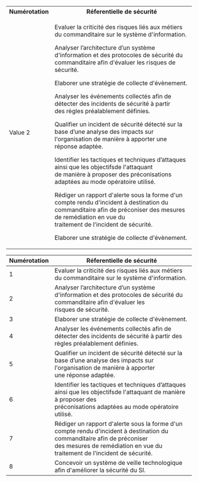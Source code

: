 <table>
<tr>
    <th>Numérotation</th>
    <th>Réferentielle de sécurité</th>
    
</tr>
<tr>
    <td>Value 2</td>
    <td> 
        <p>Evaluer la criticité des risques liés aux métiers du commanditaire  sur le système d'information.</p>
        <p>Analyser l’architecture d’un système d'information et des protocoles  de sécurité du <br> commanditaire afin d'évaluer les risques de sécurité.</p>
        <p>Elaborer une stratégie de collecte d'évènement.</p>
        <p>Analyser les événements collectés afin de détecter des incidents de  sécurité à partir <br> des règles préalablement définies.</p>
        <p>Qualifier un incident de sécurité détecté sur la base d’une analyse des impacts sur  <br> l'organisation de manière à apporter une réponse adaptée.</p>
        <p>Identifier les tactiques et techniques d’attaques ainsi que les objectifsde l'attaquant <br> de manière à proposer des préconisations adaptées au mode opératoire utilisé.</p>
        <p> Rédiger un rapport d'alerte sous la forme d'un compte rendu d'incident à destination du <br> commanditaire afin de préconiser des mesures de remédiation en vue du <br> traitement de l'incident de sécurité.</p>
        <p>Elaborer une stratégie de collecte d'évènement.</p>
    </td>
    
</tr>

</table>


<table>
    <thead>
        <tr>
            <th >Numérotation</th>
            <th colspan="2">Réferentielle de sécurité</th>
        </tr>
    </thead>
    <tbody>
        <tr>
            <td>1</td>
            <td>Evaluer la criticité des risques liés aux métiers du commanditaire sur le système d'information.</td>
        </tr>
        <tr>
            <td>2</td>
            <td>Analyser l’architecture d’un système d'information et des protocoles de sécurité du commanditaire afin d'évaluer les <br> risques de sécurité.</td>
        </tr>
        <tr>
            <td>3</td>
            <td>Elaborer une stratégie de collecte d'évènement.</td>
        </tr>
        <tr>
            <td>4</td>
            <td>Analyser les événements collectés afin de détecter des incidents de sécurité à partir des règles préalablement définies.</td>
        </tr>
        <tr>
            <td>5</td>
            <td>Qualifier un incident de sécurité détecté sur la base d’une analyse des impacts sur l'organisation de manière à apporter <br> une réponse adaptée.</td>
        </tr>
        <tr>
            <td>6</td>
            <td>Identifier les tactiques et techniques d’attaques ainsi que les objectifsde l'attaquant de manière à proposer des  <br> préconisations adaptées au mode opératoire utilisé.</td>
        </tr>
        <tr>
            <td>7</td>
            <td>Rédiger un rapport d'alerte sous la forme d'un compte rendu d'incident à destination du commanditaire afin de préconiser <br> des mesures de remédiation en vue du traitement de l'incident de sécurité.</td>
        </tr>
        <tr>
            <td>8</td>
            <td>Concevoir un système de veille technologique afin d'améliorer la sécurité du SI.</td>
        </tr>
    </tbody>
</table>
